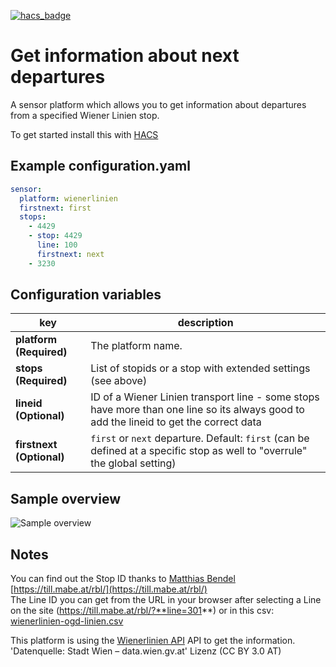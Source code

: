[![hacs_badge](https://img.shields.io/badge/HACS-Default-41BDF5.svg?style=for-the-badge)](https://github.com/hacs/integration)

# Get information about next departures

A sensor platform which allows you to get information about departures from a specified Wiener Linien stop.

To get started install this with [HACS](https://hacs.xyz/)

## Example configuration.yaml

```yaml
sensor:
  platform: wienerlinien
  firstnext: first
  stops:
    - 4429
    - stop: 4429
      line: 100
      firstnext: next
    - 3230
```

## Configuration variables

key | description
-- | --
**platform (Required)** | The platform name.
**stops (Required)** | List of stopids or a stop with extended settings (see above)
**lineid (Optional)** | ID of a Wiener Linien transport line - some stops have more than one line so its always good to add the lineid to get the correct data
**firstnext (Optional)** | `first` or `next` departure. Default: `first` (can be defined at a specific stop as well to "overrule" the global setting)

## Sample overview

![Sample overview](overview.png)

## Notes

You can find out the Stop ID thanks to [Matthias Bendel](https://github.com/mabe-at) [https://till.mabe.at/rbl/](https://till.mabe.at/rbl/)  
The Line ID you can get from the URL in your browser after selecting a Line on the site (https://till.mabe.at/rbl/?**line=301**) or in this csv:
[wienerlinien-ogd-linien.csv](https://www.wienerlinien.at/ogd_realtime/doku/ogd/wienerlinien-ogd-linien.csv)


This platform is using the [Wienerlinien API](http://www.wienerlinien.at) API to get the information.
'Datenquelle: Stadt Wien – data.wien.gv.at'
Lizenz (CC BY 3.0 AT)


